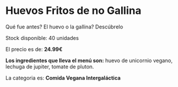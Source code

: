 # Huevos Fritos de no Gallina

Qué fue antes? El huevo o la gallina? Descúbrelo

Stock disponible: 40 unidades

El precio es de: **24.99€**

**Los ingredientes que lleva el menú son:** huevo de unicornio vegano, lechuga de jupiter, tomate de pluton.

La categoria es: **Comida Vegana Intergaláctica**



